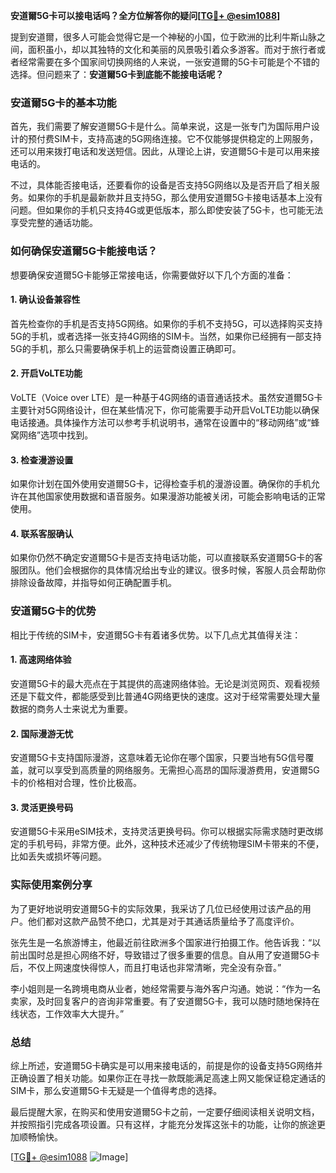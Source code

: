 **安道爾5G卡可以接电话吗？全方位解答你的疑问[[TG💪+ @esim1088](https://t.me/s/esim1088)]**

提到安道爾，很多人可能会觉得它是一个神秘的小国，位于欧洲的比利牛斯山脉之间，面积虽小，却以其独特的文化和美丽的风景吸引着众多游客。而对于旅行者或者经常需要在多个国家间切换网络的人来说，一张安道爾的5G卡可能是个不错的选择。但问题来了：**安道爾5G卡到底能不能接电话呢？**

### 安道爾5G卡的基本功能

首先，我们需要了解安道爾5G卡是什么。简单来说，这是一张专门为国际用户设计的预付费SIM卡，支持高速的5G网络连接。它不仅能够提供稳定的上网服务，还可以用来拨打电话和发送短信。因此，从理论上讲，安道爾5G卡是可以用来接电话的。

不过，具体能否接电话，还要看你的设备是否支持5G网络以及是否开启了相关服务。如果你的手机是最新款并且支持5G，那么使用安道爾5G卡接电话基本上没有问题。但如果你的手机只支持4G或更低版本，那么即使安装了5G卡，也可能无法享受完整的通话功能。

### 如何确保安道爾5G卡能接电话？

想要确保安道爾5G卡能够正常接电话，你需要做好以下几个方面的准备：

#### 1. 确认设备兼容性
首先检查你的手机是否支持5G网络。如果你的手机不支持5G，可以选择购买支持5G的手机，或者选择一张支持4G网络的SIM卡。当然，如果你已经拥有一部支持5G的手机，那么只需要确保手机上的运营商设置正确即可。

#### 2. 开启VoLTE功能
VoLTE（Voice over LTE）是一种基于4G网络的语音通话技术。虽然安道爾5G卡主要针对5G网络设计，但在某些情况下，你可能需要手动开启VoLTE功能以确保电话接通。具体操作方法可以参考手机说明书，通常在设置中的“移动网络”或“蜂窝网络”选项中找到。

#### 3. 检查漫游设置
如果你计划在国外使用安道爾5G卡，记得检查手机的漫游设置。确保你的手机允许在其他国家使用数据和语音服务。如果漫游功能被关闭，可能会影响电话的正常使用。

#### 4. 联系客服确认
如果你仍然不确定安道爾5G卡是否支持电话功能，可以直接联系安道爾5G卡的客服团队。他们会根据你的具体情况给出专业的建议。很多时候，客服人员会帮助你排除设备故障，并指导如何正确配置手机。

### 安道爾5G卡的优势

相比于传统的SIM卡，安道爾5G卡有着诸多优势。以下几点尤其值得关注：

#### 1. 高速网络体验
安道爾5G卡的最大亮点在于其提供的高速网络体验。无论是浏览网页、观看视频还是下载文件，都能感受到比普通4G网络更快的速度。这对于经常需要处理大量数据的商务人士来说尤为重要。

#### 2. 国际漫游无忧
安道爾5G卡支持国际漫游，这意味着无论你在哪个国家，只要当地有5G信号覆盖，就可以享受到高质量的网络服务。无需担心高昂的国际漫游费用，安道爾5G卡的价格相对合理，性价比极高。

#### 3. 灵活更换号码
安道爾5G卡采用eSIM技术，支持灵活更换号码。你可以根据实际需求随时更改绑定的手机号码，非常方便。此外，这种技术还减少了传统物理SIM卡带来的不便，比如丢失或损坏等问题。

### 实际使用案例分享

为了更好地说明安道爾5G卡的实际效果，我采访了几位已经使用过该产品的用户。他们都对这款产品赞不绝口，尤其是对于其通话质量给予了高度评价。

张先生是一名旅游博主，他最近前往欧洲多个国家进行拍摄工作。他告诉我：“以前出国时总是担心网络不好，导致错过了很多重要的信息。自从用了安道爾5G卡后，不仅上网速度快得惊人，而且打电话也非常清晰，完全没有杂音。”

李小姐则是一名跨境电商从业者，她经常需要与海外客户沟通。她说：“作为一名卖家，及时回复客户的咨询非常重要。有了安道爾5G卡，我可以随时随地保持在线状态，工作效率大大提升。”

### 总结

综上所述，安道爾5G卡确实是可以用来接电话的，前提是你的设备支持5G网络并正确设置了相关功能。如果你正在寻找一款既能满足高速上网又能保证稳定通话的SIM卡，那么安道爾5G卡无疑是一个值得考虑的选择。

最后提醒大家，在购买和使用安道爾5G卡之前，一定要仔细阅读相关说明文档，并按照指引完成各项设置。只有这样，才能充分发挥这张卡的功能，让你的旅途更加顺畅愉快。

[[TG💪+ @esim1088](https://t.me/s/esim1088) ![Image](https://i.postimg.cc/4NQfJmqS/Snipaste-2025-05-13-00-14-12.png)]